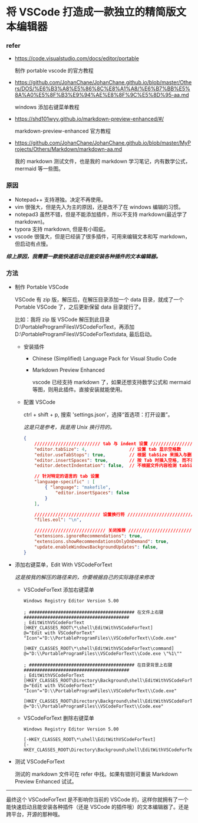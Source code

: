 # 将 VSCode 打造成一款独立的精简版文本编辑器

### refer

- <https://code.visualstudio.com/docs/editor/portable>

    制作 portable vscode 的官方教程

- <https://github.com/JohanChane/JohanChane.github.io/blob/master/Others/DOS/%E6%B3%A8%E5%86%8C%E8%A1%A8/%E6%B7%BB%E5%8A%A0%E5%8F%B3%E9%94%AE%E8%8F%9C%E5%8D%95-aa.md>

    windows 添加右键菜单教程

- <https://shd101wyy.github.io/markdown-preview-enhanced/#/>

    markdown-preview-enhanced 官方教程

- <https://github.com/JohanChane/JohanChane.github.io/blob/master/MyProjects/Others/Markdown/markdown-aa.md>

    我的 markdown 测试文件，也是我的 markdown 学习笔记，内有数学公式， mermaid 等一些图。

### 原因

- Notepad++ 支持港独。决定不再使用。
- vim 很强大，但是先入为主的原因，还是改不了在 windows 编辑的习惯。
- notepad3 虽然不错，但是不能添加插件，所以不支持 markdown(最近学了 markdown)。
- typora 支持 markdown, 但是有小瑕疵。
- vscode 很强大，但是已经装了很多插件，可用来编辑文本和写 markdown，但启动有点慢。

***综上原因，我需要一款能快速启动且能安装各种插件的文本编辑器。***

### 方法

- 制作 Portable VSCode

    VSCode 有 zip 版，解压后，在解压目录添加一个 data 目录，就成了一个 Portable VSCode 了，之后更新保留 data 目录就行了。

    比如：我将 zip 版 VSCode 解压到此目录 D:\PortableProgramFiles\VSCodeForText，再添加 D:\PortableProgramFiles\VSCodeForText\data, 最后启动。

    - 安装插件

        - Chinese (Simplified) Language Pack for Visual Studio Code

        - Markdown Preview Enhanced
        
            vscode 已经支持 markdown 了，如果还想支持数学公式和 mermaid 等图，则用此插件。直接安装就能使用。

    - 配置 VSCode

        ctrl + shift + p, 搜索 'settings.json'，选择“首选项：打开设置”。

        *这是只是参考，我是用 Unix 换行符的。*

        ```json
        {
            ///////////////////////// tab 与 indent 设置 ///////////////////////////
            "editor.tabSize": 4,                // 设置 tab 显示空格数
            "editor.useTabStops": true,         // 根据 tabSize 来插入与删除空格
            "editor.insertSpaces": true,        // 按 Tab 时插入空格, 而不是 tab。（如果不想这样可关闭此选项，按 S-tab 来代替）
            "editor.detectIndentation": false,  // 不根据文件内容检测 tabSize 和 insertSpaces

            // 针对特定的语言的 tab 设置
            "language-specific" : [
                { "language": "makefile",
                    "editor.insertSpaces": false
                }
            ],

            ///////////////////////// 设置换行符 ///////////////////////////
            "files.eol": "\n",

            /////////////////////////// 关闭推荐 ///////////////////////////
            "extensions.ignoreRecommendations": true,
            "extensions.showRecommendationsOnlyOnDemand": true,
            "update.enableWindowsBackgroundUpdates": false,
        }
        ```

- 添加右键菜单，Edit With VSCodeForText

    *这是按我的解压的路径来的，你要根据自己的实际路径来修改*

    - VSCodeForText 添加右键菜单

        ```
        Windows Registry Editor Version 5.00

        ; ######################################## 在文件上右键 ########################################
        ; EditWithVSCodeForText
        [HKEY_CLASSES_ROOT\*\shell\EditWithVSCodeForText]
        @="Edit with VSCodeForText"
        "Icon"="D:\\PortableProgramFiles\\VSCodeForText\\Code.exe"

        [HKEY_CLASSES_ROOT\*\shell\EditWithVSCodeForText\command]
        @="D:\\PortableProgramFiles\\VSCodeForText\\Code.exe \"%1\""

        ; ######################################## 在目录背景上右键 ########################################
        ; EditWithVSCodeForText
        [HKEY_CLASSES_ROOT\Directory\Background\shell\EditWithVSCodeForText]
        @="Edit with VSCodeForText"
        "Icon"="D:\\PortableProgramFiles\\VSCodeForText\\Code.exe"

        [HKEY_CLASSES_ROOT\Directory\Background\shell\EditWithVSCodeForText\command]
        @="D:\\PortableProgramFiles\\VSCodeForText\\Code.exe"
        ```

    - VSCodeForText 删除右键菜单

        ```
        Windows Registry Editor Version 5.00

        [-HKEY_CLASSES_ROOT\*\shell\EditWithVSCodeForText]
        [-HKEY_CLASSES_ROOT\Directory\Background\shell\EditWithVSCodeForText]
        ```

- 测试 VSCodeForText

    测试的 markdown 文件可在 refer 中找。如果有错则可重装 Markdown Preview Enhanced 试试。

---

最终这个 VSCodeForText 是不影响你当前的 VSCode 的，这样你就拥有了一个能快速启动且能安装各种插件（还是 VSCode 的插件哦）的文本编辑器了。还是跨平台，开源的那种哦。
